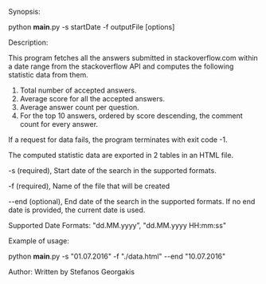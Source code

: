 Synopsis: 

python __main__.py -s startDate -f outputFile [options]

Description:

This program fetches all the answers submitted in stackoverflow.com within
a date range from the stackoverflow API
and computes the following statistic data from them.

1. Total number of accepted answers.
2. Average score for all the accepted answers.
3. Average answer count per question.
4. For the top 10 answers, ordered by score descending, the comment count for every answer.

If a request for data fails, the program terminates with exit code -1.

The computed statistic data are exported in 2 tables in an HTML file.

  -s (required),
  Start date of the search in the supported formats.

  -f (required),
  Name of the file that will be created 

  --end (optional),
  End date of the search in the supported formats.
  If no end date is provided, the current date is used.

Supported Date Formats:
  "dd.MM.yyyy”,
  "dd.MM.yyyy HH:mm:ss"

Example of usage:

python __main__.py -s "01.07.2016" -f "./data.html" --end "10.07.2016"

Author:
  Written by Stefanos Georgakis
